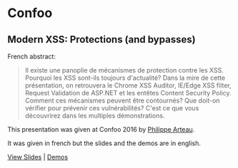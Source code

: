 # Confoo

## Modern XSS: Protections (and bypasses)

French abstract:

> Il existe une panoplie de mécanismes de protection contre les XSS. Pourquoi les XSS sont-ils toujours d'actualité? Dans la mire de cette présentation, on retrouvera le Chrome XSS Auditor, IE/Edge XSS filter, Request Validation de ASP.NET et les entêtes Content Security Policy. Comment ces mécanismes peuvent être contournés? Que doit-on vérifier pour prévenir ces vulnérabilités? C'est ce que vous découvrirez dans les multiples démonstrations.

This presentation was given at Confoo 2016 by [Philippe Arteau](https://github.com/h3xstream).

It was given in french but the slides and the demos are in english.

[View Slides](https://docs.google.com/presentation/d/130n98LMDyD1xyZp5wzgmjmrZPP-nBcU9tI3NaOVfBs0/preview) | [Demos](https://github.com/GoSecure/presentations/tree/gh-pages/2016-02-24_confoo/demos) 
